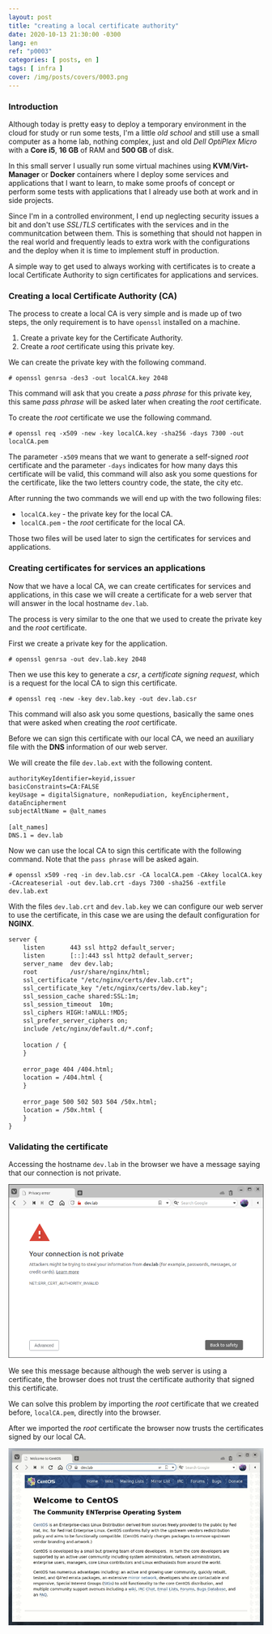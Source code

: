 ```yaml
---
layout: post
title: "creating a local certificate authority"
date: 2020-10-13 21:30:00 -0300
lang: en
ref: "p0003"
categories: [ posts, en ]
tags: [ infra ]
cover: /img/posts/covers/0003.png
---
```

### Introduction

Although today is pretty easy to deploy a temporary environment in the cloud for study or run some tests, I'm a little _old school_ and still use a small computer as a home lab, nothing complex, just and old _Dell OptiPlex Micro_ with a **Core i5**, **16 GB** of RAM and **500 GB** of disk.

In this small server I usually run some virtual machines using **KVM**/**Virt-Manager** or **Docker** containers where I deploy some services and applications that I want to learn, to make some proofs of concept or perform some tests with applications that I already use both at work and in side projects.

Since I'm in a controlled environment, I end up neglecting security issues a bit and don't use _SSL_/_TLS_ certificates with the services and in the communitcation between them. This is something that should not happen in the real world and frequently leads to extra work with the configurations and the deploy when it is time to implement stuff in production.

A simple way to get used to always working with certificates is to create a local Certificate Authority to sign certificates for applications and services.

### Creating a local Certificate Authority (CA)

The process to create a local CA is very simple and is made up of two steps, the only requirement is to have `openssl` installed on a machine.

1. Create a private key for the Certificate Authority.
2. Create a _root_  certificate using this private key.

We can create the private key with the following command.

```
# openssl genrsa -des3 -out localCA.key 2048
```

This command will ask that you create a _pass phrase_ for this private key, this same _pass phrase_ will be asked later when creating the _root_ certificate.

To create the _root_ certificate we use the following command.
```
# openssl req -x509 -new -key localCA.key -sha256 -days 7300 -out localCA.pem
```
The parameter `-x509` means that we want to generate a self-signed _root_ certificate and the parameter `-days` indicates for how many days this certificate will be valid, this command will also ask you some questions for the certificate, like the two letters country code, the state, the city etc.

After running the two commands we will end up with the two following files:

- `localCA.key` - the private key for the local CA.
- `localCA.pem` - the _root_ certificate for the local CA.

Those two files will be used later to sign the certificates for services and applications.

### Creating certificates for services an applications

Now that we have a local CA, we can create certificates for services and applications, in this case we will create a certificate for a web server that will answer in the local hostname `dev.lab`.

The process is very similar to the one that we used to create the private key and the _root_ certificate.

First we create a private key for the application.
```
# openssl genrsa -out dev.lab.key 2048
```

Then we use this key to generate a _csr_, a _certificate signing request_, which is a request for the local CA to sign this certificate.
```
# openssl req -new -key dev.lab.key -out dev.lab.csr
```
This command will also ask you some questions, basically the same ones that were asked when creating the _root_ certificate.

Before we can sign this certificate with our local CA, we need an auxiliary file with the **DNS** information of our web server.

We will create the file `dev.lab.ext` with the following content.
```
authorityKeyIdentifier=keyid,issuer
basicConstraints=CA:FALSE
keyUsage = digitalSignature, nonRepudiation, keyEncipherment, dataEncipherment
subjectAltName = @alt_names
 
[alt_names]
DNS.1 = dev.lab
```

Now we can use the local CA to sign this certificate with the following command. Note that the `pass phrase` will be asked again.
```
# openssl x509 -req -in dev.lab.csr -CA localCA.pem -CAkey localCA.key -CAcreateserial -out dev.lab.crt -days 7300 -sha256 -extfile dev.lab.ext
```




With the files `dev.lab.crt` and `dev.lab.key` we can configure our web server to use the certificate, in this case we are using the default configuration for **NGINX**.

```
server {
    listen       443 ssl http2 default_server;
    listen       [::]:443 ssl http2 default_server;
    server_name  dev dev.lab;
    root         /usr/share/nginx/html;
    ssl_certificate "/etc/nginx/certs/dev.lab.crt";
    ssl_certificate_key "/etc/nginx/certs/dev.lab.key";
    ssl_session_cache shared:SSL:1m;
    ssl_session_timeout  10m;
    ssl_ciphers HIGH:!aNULL:!MD5;
    ssl_prefer_server_ciphers on;
    include /etc/nginx/default.d/*.conf;

    location / {
    }

    error_page 404 /404.html;
    location = /404.html {
    }

    error_page 500 502 503 504 /50x.html;
    location = /50x.html {
    }
}
```

### Validating the certificate

Accessing the hostname `dev.lab` in the browser we have a message saying that our connection is not private.


![erro no certificado](/img/posts/0003-01.png)

We see this message because although the web server is using a certificate, the browser does not trust the certificate authority that signed this certificate.

We can solve this problem by importing the _root_ certificate that we created before, `localCA.pem`, directly into the browser.

After we imported the _root_ certificate the browser now trusts the certificates signed by our local CA.

![certificado ok](/img/posts/0003-02.gif)